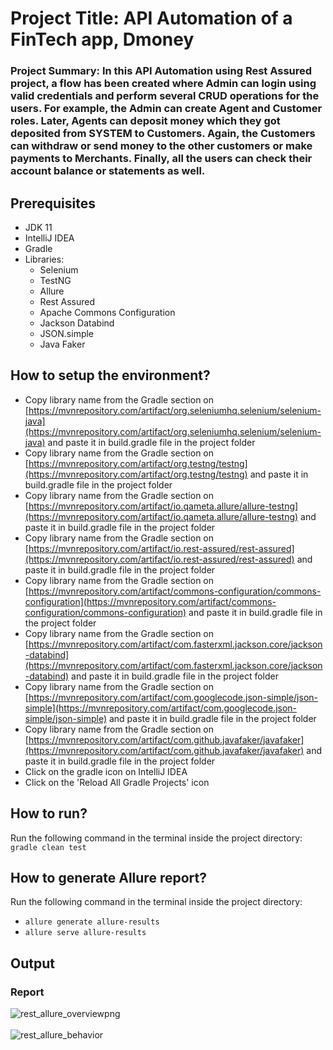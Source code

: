 # Project Title: API Automation of a FinTech app, Dmoney 

### Project Summary: In this API Automation using Rest Assured project, a flow has been created where Admin can login using valid credentials and perform several CRUD operations for the users. For example, the Admin can create Agent and Customer roles. Later, Agents can deposit money which they got deposited from SYSTEM to Customers. Again, the Customers can withdraw or send money to the other customers or make payments to Merchants. Finally, all the users can check their account balance or statements as well.

## Prerequisites  
* JDK 11
* IntelliJ IDEA
* Gradle
* Libraries:
  * Selenium
  * TestNG
  * Allure
  * Rest Assured
  * Apache Commons Configuration
  * Jackson Databind
  * JSON.simple
  * Java Faker

## How to setup the environment?  
* Copy library name from the Gradle section on [https://mvnrepository.com/artifact/org.seleniumhq.selenium/selenium-java](https://mvnrepository.com/artifact/org.seleniumhq.selenium/selenium-java) and paste it in build.gradle file in the project folder
* Copy library name from the Gradle section on [https://mvnrepository.com/artifact/org.testng/testng](https://mvnrepository.com/artifact/org.testng/testng) and paste it in build.gradle file in the project folder
* Copy library name from the Gradle section on [https://mvnrepository.com/artifact/io.qameta.allure/allure-testng](https://mvnrepository.com/artifact/io.qameta.allure/allure-testng) and paste it in build.gradle file in the project folder
* Copy library name from the Gradle section on [https://mvnrepository.com/artifact/io.rest-assured/rest-assured](https://mvnrepository.com/artifact/io.rest-assured/rest-assured) and paste it in build.gradle file in the project folder
* Copy library name from the Gradle section on [https://mvnrepository.com/artifact/commons-configuration/commons-configuration](https://mvnrepository.com/artifact/commons-configuration/commons-configuration) and paste it in build.gradle file in the project folder
* Copy library name from the Gradle section on [https://mvnrepository.com/artifact/com.fasterxml.jackson.core/jackson-databind](https://mvnrepository.com/artifact/com.fasterxml.jackson.core/jackson-databind) and paste it in build.gradle file in the project folder
* Copy library name from the Gradle section on [https://mvnrepository.com/artifact/com.googlecode.json-simple/json-simple](https://mvnrepository.com/artifact/com.googlecode.json-simple/json-simple) and paste it in build.gradle file in the project folder
* Copy library name from the Gradle section on [https://mvnrepository.com/artifact/com.github.javafaker/javafaker](https://mvnrepository.com/artifact/com.github.javafaker/javafaker) and paste it in build.gradle file in the project folder
* Click on the gradle icon on IntelliJ IDEA
* Click on the 'Reload All Gradle Projects' icon

## How to run?  
Run the following command in the terminal inside the project directory:  
`gradle clean test`

## How to generate Allure report?  
Run the following command in the terminal inside the project directory:  
* `allure generate allure-results`  
* `allure serve allure-results`

## Output  
### Report 
 ![rest_allure_overviewpng](https://github.com/user-attachments/assets/f00e7307-fb12-4165-9958-370f8bb904b9)
<br>
<br>
![rest_allure_behavior](https://github.com/user-attachments/assets/046d6bc7-557d-48c8-a90e-cc35324c28ce)
